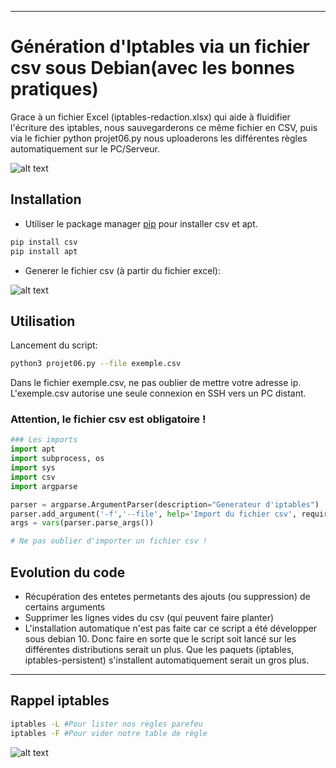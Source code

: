 

---

# Génération d'Iptables via un fichier csv sous Debian(avec les bonnes pratiques)

Grace à un fichier Excel (iptables-redaction.xlsx) qui aide à fluidifier l'écriture des iptables, nous sauvegarderons ce même fichier en CSV, puis via le fichier python projet06.py nous uploaderons les différentes règles automatiquement sur le PC/Serveur.

![alt text](https://raw.githubusercontent.com/alex4gous/Projet06-OC/main/git-Capture%20d%E2%80%99%C3%A9cran%202021-06-06%20155059.png)

## Installation

- Utiliser le package manager [pip](https://pip.pypa.io/en/stable/) pour installer csv et apt.

```bash
pip install csv
pip install apt
```

- Generer le fichier csv (à partir du fichier excel):

![alt text](https://raw.githubusercontent.com/alex4gous/Projet06-OC/main/git-Capture%20d%E2%80%99%C3%A9cran%202021-06-06%20153123.png)


## Utilisation

Lancement du script:
```bash
python3 projet06.py --file exemple.csv
```
Dans le fichier exemple.csv, ne pas oublier de mettre votre adresse ip. L'exemple.csv autorise une seule connexion en SSH vers un PC distant.

### Attention, le fichier csv est obligatoire !
```python
### Les imports
import apt
import subprocess, os
import sys
import csv
import argparse

parser = argparse.ArgumentParser(description="Generateur d'iptables")
parser.add_argument('-f','--file', help='Import du fichier csv', required=True)
args = vars(parser.parse_args())

# Ne pas oublier d'importer un fichier csv !
```

## Evolution du code
- Récupération des entetes permetants des ajouts (ou suppression) de certains arguments
- Supprimer les lignes vides du csv (qui peuvent faire planter)
- L'installation automatique n'est pas faite car ce script a été développer sous debian 10. Donc faire en sorte que le script soit lancé sur les différentes distributions serait un plus. Que les paquets (iptables, iptables-persistent) s'installent automatiquement serait un gros plus.

---

## Rappel iptables

```bash
iptables -L #Pour lister nos règles parefeu
iptables -F #Pour vider notre table de règle
```

![alt text](https://raw.githubusercontent.com/alex4gous/Projet06-OC/main/git-Capture%20d%E2%80%99%C3%A9cran%202021-06-06%20153005.png) 
